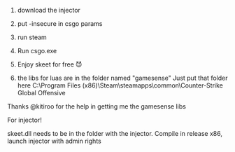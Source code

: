 1. download the injector 

2. put -insecure in csgo params

3. run steam

4. Run csgo.exe

5. Enjoy skeet for free 😈

6. the libs for luas are in the folder named "gamesense" Just put that folder here   C:\Program Files (x86)\Steam\steamapps\common\Counter-Strike Global Offensive

Thanks @kitiroo for the help in getting me the gamesense libs 


For injector!

skeet.dll needs to be in the folder with the injector.
Compile in release x86, launch injector with admin rights
